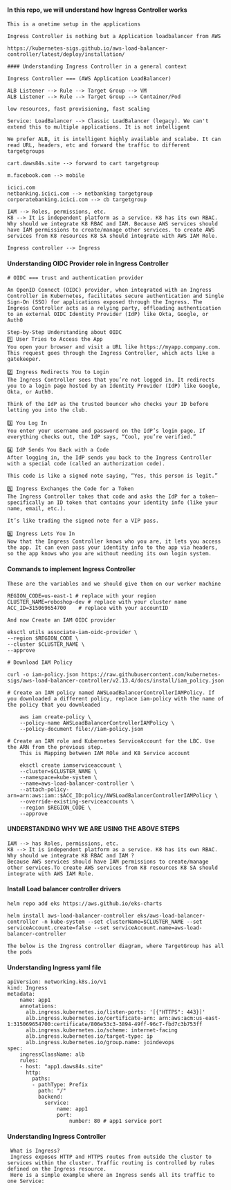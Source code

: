 #### In this repo, we will understand how Ingress Controller works

    This is a onetime setup in the applications

    Ingress Controller is nothing but a Application loadbalancer from AWS

    https://kubernetes-sigs.github.io/aws-load-balancer-controller/latest/deploy/installation/

    #### Understanding Ingress Controller in a general context

    Ingress Controller === (AWS Application LoadBalancer)

    ALB Listener --> Rule --> Target Group --> VM
    ALB Listener --> Rule --> Target Group --> Container/Pod

    low resources, fast provisioning, fast scaling

    Service: LoadBalancer --> Classic LoadBalancer (legacy). We can't extend this to multiple applications. It is not intelligent

    We prefer ALB, it is intelligent highly available and scalabe. It can read URL, headers, etc and forward the traffic to different targetgroups

    cart.daws84s.site --> forward to cart targetgroup

    m.facebook.com --> mobile

    icici.com
    netbanking.icici.com --> netbanking targetgroup
    corporatebanking.icici.com --> cb targetgroup

    IAM --> Roles, permissions, etc.
    K8 --> It is independent platform as a service. K8 has its own RBAC. Why should we integrate K8 RBAC and IAM. Because AWS services should have IAM permissions to create/manage other services. to create AWS services from K8 resources K8 SA should integrate with AWS IAM Role.

    Ingress controller --> Ingress


#### Understanding OIDC Provider role in Ingress Controller

    # OIDC === trust and authentication provider

    An OpenID Connect (OIDC) provider, when integrated with an Ingress Controller in Kubernetes, facilitates secure authentication and Single Sign-On (SSO) for applications exposed through the Ingress. The Ingress Controller acts as a relying party, offloading authentication to an external OIDC Identity Provider (IdP) like Okta, Google, or Auth0

    Step-by-Step Understanding about OIDC
    1️⃣ User Tries to Access the App
    You open your browser and visit a URL like https://myapp.company.com. This request goes through the Ingress Controller, which acts like a gatekeeper.

    2️⃣ Ingress Redirects You to Login
    The Ingress Controller sees that you’re not logged in. It redirects you to a login page hosted by an Identity Provider (IdP) like Google, Okta, or Auth0.

    Think of the IdP as the trusted bouncer who checks your ID before letting you into the club.

    3️⃣ You Log In
    You enter your username and password on the IdP’s login page. If everything checks out, the IdP says, “Cool, you’re verified.”

    4️⃣ IdP Sends You Back with a Code
    After logging in, the IdP sends you back to the Ingress Controller with a special code (called an authorization code).

    This code is like a signed note saying, “Yes, this person is legit.”

    5️⃣ Ingress Exchanges the Code for a Token
    The Ingress Controller takes that code and asks the IdP for a token—specifically an ID token that contains your identity info (like your name, email, etc.).

    It’s like trading the signed note for a VIP pass.

    6️⃣ Ingress Lets You In
    Now that the Ingress Controller knows who you are, it lets you access the app. It can even pass your identity info to the app via headers, so the app knows who you are without needing its own login system.


#### Commands to implement Ingress Controller

    These are the variables and we should give them on our worker machine

    REGION_CODE=us-east-1 # replace with your region
    CLUSTER_NAME=roboshop-dev # replace with your cluster name
    ACC_ID=315069654700    # replace with your accountID

    And now Create an IAM OIDC provider

    eksctl utils associate-iam-oidc-provider \
    --region $REGION_CODE \
    --cluster $CLUSTER_NAME \
    --approve

    # Download IAM Policy

    curl -o iam-policy.json https://raw.githubusercontent.com/kubernetes-sigs/aws-load-balancer-controller/v2.13.4/docs/install/iam_policy.json

    # Create an IAM policy named AWSLoadBalancerControllerIAMPolicy. If you downloaded a different policy, replace iam-policy with the name of the policy that you downloaded

        aws iam create-policy \
        --policy-name AWSLoadBalancerControllerIAMPolicy \
        --policy-document file://iam-policy.json

    # Create an IAM role and Kubernetes ServiceAccount for the LBC. Use the ARN from the previous step.
        This is Mapping between IAM ROle and K8 Service account

        eksctl create iamserviceaccount \
        --cluster=$CLUSTER_NAME \
        --namespace=kube-system \
        --name=aws-load-balancer-controller \
        --attach-policy-arn=arn:aws:iam::$ACC_ID:policy/AWSLoadBalancerControllerIAMPolicy \
        --override-existing-serviceaccounts \
        --region $REGION_CODE \
        --approve

#### UNDERSTANDING WHY WE ARE USING THE ABOVE STEPS

    IAM --> has Roles, permissions, etc.
    K8 --> It is independent platform as a service. K8 has its own RBAC. 
    Why should we integrate K8 RBAC and IAM ?
    Because AWS services should have IAM permissions to create/manage other services.To create AWS services from K8 resources K8 SA should integrate with AWS IAM Role.

#### Install Load balancer controller drivers

    helm repo add eks https://aws.github.io/eks-charts

    helm install aws-load-balancer-controller eks/aws-load-balancer-controller -n kube-system --set clusterName=$CLUSTER_NAME --set serviceAccount.create=false --set serviceAccount.name=aws-load-balancer-controller

    The below is the Ingress controller diagram, where TargetGroup has all the pods

#### Understanding Ingress yaml file

    apiVersion: networking.k8s.io/v1
    kind: Ingress
    metadata:
        name: app1
        annotations:
          alb.ingress.kubernetes.io/listen-ports: '[{"HTTPS": 443}]'
          alb.ingress.kubernetes.io/certificate-arn: arn:aws:acm:us-east-1:315069654700:certificate/806e53c3-3894-49ff-96c7-fbd7c3b753ff
          alb.ingress.kubernetes.io/scheme: internet-facing
          alb.ingress.kubernetes.io/target-type: ip
          alb.ingress.kubernetes.io/group.name: joindevops
    spec:
        ingressClassName: alb
        rules:
        - host: "app1.daws84s.site"
          http:
            paths:
            - pathType: Prefix
              path: "/"
              backend:
                service:
                    name: app1
                    port:
                        number: 80 # app1 service port

#### Understanding Ingress Controller
     
     What is Ingress? 
     Ingress exposes HTTP and HTTPS routes from outside the cluster to services within the cluster. Traffic routing is controlled by rules defined on the Ingress resource.
     Here is a simple example where an Ingress sends all its traffic to one Service: